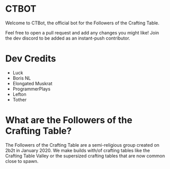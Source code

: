 # CTBOT

Welcome to CTBot, the official bot for the Followers of the Crafting Table.

Feel free to open a pull request and add any changes you might like! Join the dev discord to be added as an instant-push contributor.

# Dev Credits

- Luck
- Boris NL
- Elongated Muskrat
- ProgrammerPlays
- Lefton
- Tother 

# What are the Followers of the Crafting Table?

The Followers of the Crafting Table are a semi-religious group created on 2b2t in January 2020. We make builds with/of crafting tables like the Crafting Table Valley or the supersized crafting tables that are now common close to spawn. 
